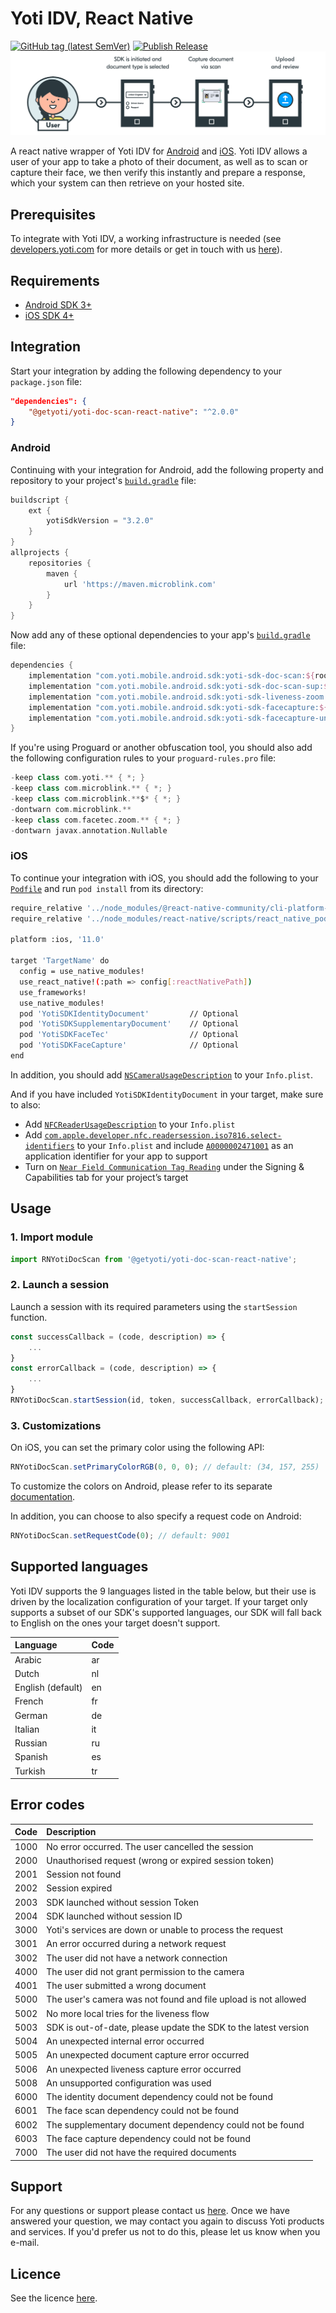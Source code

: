 # Yoti IDV, React Native

[![GitHub tag (latest SemVer)](https://img.shields.io/github/v/tag/getyoti/yoti-doc-scan-react-native?label=latest%20release)](https://github.com/getyoti/yoti-doc-scan-react-native/releases)
[![Publish Release](https://github.com/getyoti/yoti-doc-scan-react-native/workflows/Publish%20Release/badge.svg)](https://github.com/getyoti/yoti-doc-scan-react-native/actions?query=workflow%3A%22Publish+Release%22)
![Illustration](./Illustration.png)

A react native wrapper of Yoti IDV for [Android](https://github.com/getyoti/yoti-doc-scan-android) and [iOS](https://github.com/getyoti/yoti-doc-scan-ios). Yoti IDV allows a user of your app to take a photo of their document, as well as to scan or capture their face, we then verify this instantly and prepare a response, which your system can then retrieve on your hosted site.

## Prerequisites
To integrate with Yoti IDV, a working infrastructure is needed (see [developers.yoti.com](https://developers.yoti.com/identity-verification/overview) for more details or get in touch with us [here](https://developers.yoti.com/support)).

## Requirements
- [Android SDK 3+](https://github.com/getyoti/yoti-doc-scan-android/releases)
- [iOS SDK 4+](https://github.com/getyoti/yoti-doc-scan-ios/releases)

## Integration
Start your integration by adding the following dependency to your `package.json` file:
```json
"dependencies": {
    "@getyoti/yoti-doc-scan-react-native": "^2.0.0"
}
```

### Android
Continuing with your integration for Android, add the following property and repository to your project's [`build.gradle`](https://developer.android.com/build#build-files) file:
```groovy
buildscript {
    ext {
        yotiSdkVersion = "3.2.0"
    }
}
allprojects {
    repositories {
        maven {
            url 'https://maven.microblink.com'
        }
    }
}
```
Now add any of these optional dependencies to your app's [`build.gradle`](https://developer.android.com/build#build-files) file:
```groovy
dependencies {
    implementation "com.yoti.mobile.android.sdk:yoti-sdk-doc-scan:${rootProject.ext.yotiSdkVersion}"
    implementation "com.yoti.mobile.android.sdk:yoti-sdk-doc-scan-sup:${rootProject.ext.yotiSdkVersion}"
    implementation "com.yoti.mobile.android.sdk:yoti-sdk-liveness-zoom:${rootProject.ext.yotiSdkVersion}"
    implementation "com.yoti.mobile.android.sdk:yoti-sdk-facecapture:${rootProject.ext.yotiSdkVersion}" // With embedded AI model
    implementation "com.yoti.mobile.android.sdk:yoti-sdk-facecapture-unbundled:${rootProject.ext.yotiSdkVersion}" // Without embedded AI model - around 20 MB smaller in size
}
```
If you're using Proguard or another obfuscation tool, you should also add the following configuration rules to your `proguard-rules.pro` file:
```groovy
-keep class com.yoti.** { *; }
-keep class com.microblink.** { *; }
-keep class com.microblink.**$* { *; }
-dontwarn com.microblink.**
-keep class com.facetec.zoom.** { *; }
-dontwarn javax.annotation.Nullable
```

### iOS
To continue your integration with iOS, you should add the following to your [`Podfile`](https://guides.cocoapods.org/using/the-podfile.html) and run `pod install` from its directory:
```bash
require_relative '../node_modules/@react-native-community/cli-platform-ios/native_modules'
require_relative '../node_modules/react-native/scripts/react_native_pods'

platform :ios, '11.0'

target 'TargetName' do
  config = use_native_modules!
  use_react_native!(:path => config[:reactNativePath])
  use_frameworks!
  use_native_modules!
  pod 'YotiSDKIdentityDocument'         // Optional
  pod 'YotiSDKSupplementaryDocument'    // Optional
  pod 'YotiSDKFaceTec'                  // Optional
  pod 'YotiSDKFaceCapture'              // Optional
end
```
In addition, you should add [`NSCameraUsageDescription`](https://developer.apple.com/documentation/bundleresources/information_property_list/nscamerausagedescription) to your `Info.plist`.

And if you have included `YotiSDKIdentityDocument` in your target, make sure to also:
- Add [`NFCReaderUsageDescription`](https://developer.apple.com/documentation/bundleresources/information_property_list/nfcreaderusagedescription) to your `Info.plist`
- Add [`com.apple.developer.nfc.readersession.iso7816.select-identifiers`](https://developer.apple.com/documentation/bundleresources/information_property_list/select-identifiers) to your `Info.plist` and include [`A0000002471001`](https://www.icao.int/publications/Documents/9303_p10_cons_en.pdf) as an application identifier for your app to support
- Turn on [`Near Field Communication Tag Reading`](https://developer.apple.com/documentation/corenfc/building_an_nfc_tag-reader_app) under the Signing & Capabilities tab for your project’s target

## Usage
### 1. Import module
```javascript
import RNYotiDocScan from '@getyoti/yoti-doc-scan-react-native';
```
### 2. Launch a session
Launch a session with its required parameters using the `startSession` function.
```javascript
const successCallback = (code, description) => {
    ...
}
const errorCallback = (code, description) => {
    ...
}
RNYotiDocScan.startSession(id, token, successCallback, errorCallback);
```

### 3. Customizations
On iOS, you can set the primary color using the following API:
```javascript
RNYotiDocScan.setPrimaryColorRGB(0, 0, 0); // default: (34, 157, 255)
```
To customize the colors on Android, please refer to its separate [documentation](https://github.com/getyoti/yoti-doc-scan-android#colours).

In addition, you can choose to also specify a request code on Android:
```javascript
RNYotiDocScan.setRequestCode(0); // default: 9001
```

## Supported languages
Yoti IDV supports the 9 languages listed in the table below, but their use is driven by the localization configuration of your target. If your target only supports a subset of our SDK's supported languages, our SDK will fall back to English on the ones your target doesn't support.

Language | Code
:-- | :--
Arabic | ar
Dutch | nl
English (default) | en
French | fr
German | de
Italian | it
Russian | ru
Spanish | es
Turkish | tr

## Error codes
Code | Description
:-- | :--
1000 | No error occurred. The user cancelled the session
2000 | Unauthorised request (wrong or expired session token)
2001 | Session not found
2002 | Session expired
2003 | SDK launched without session Token
2004 | SDK launched without session ID
3000 | Yoti's services are down or unable to process the request
3001 | An error occurred during a network request
3002 | The user did not have a network connection
4000 | The user did not grant permission to the camera
4001 | The user submitted a wrong document
5000 | The user's camera was not found and file upload is not allowed
5002 | No more local tries for the liveness flow
5003 | SDK is out-of-date, please update the SDK to the latest version
5004 | An unexpected internal error occurred
5005 | An unexpected document capture error occurred
5006 | An unexpected liveness capture error occurred
5008 | An unsupported configuration was used
6000 | The identity document dependency could not be found
6001 | The face scan dependency could not be found
6002 | The supplementary document dependency could not be found
6003 | The face capture dependency could not be found
7000 | The user did not have the required documents

## Support
For any questions or support please contact us [here](https://support.yoti.com). Once we have answered your question, we may contact you again to discuss Yoti products and services. If you'd prefer us not to do this, please let us know when you e-mail.

## Licence
See the licence [here](https://www.yoti.com/terms/identity-verification).
